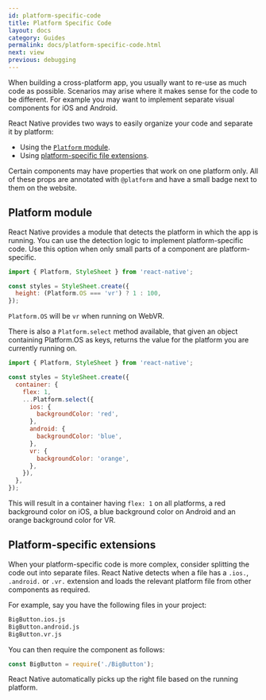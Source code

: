 ```yaml
---
id: platform-specific-code
title: Platform Specific Code
layout: docs
category: Guides
permalink: docs/platform-specific-code.html
next: view
previous: debugging
---
```


When building a cross-platform app, you usually want to re-use as much code as possible. Scenarios may arise where it makes sense for the code to be different. For example you may want to implement separate visual components for iOS and Android.

React Native provides two ways to easily organize your code and separate it by platform:

* Using the [`Platform` module](docs/platform-specific-code.html#platform-module).
* Using [platform-specific file extensions](docs/platform-specific-code.html#platform-specific-extensions).

Certain components may have properties that work on one platform only. All of these props are annotated with `@platform` and have a small badge next to them on the website.


## Platform module

React Native provides a module that detects the platform in which the app is running. You can use the detection logic to implement platform-specific code. Use this option when only small parts of a component are platform-specific.

```javascript
import { Platform, StyleSheet } from 'react-native';

const styles = StyleSheet.create({
  height: (Platform.OS === 'vr') ? 1 : 100,
});
```

`Platform.OS` will be `vr` when running on WebVR.

There is also a `Platform.select` method available, that given an object containing Platform.OS as keys, returns the value for the platform you are currently running on.

```javascript
import { Platform, StyleSheet } from 'react-native';

const styles = StyleSheet.create({
  container: {
    flex: 1,
    ...Platform.select({
      ios: {
        backgroundColor: 'red',
      },
      android: {
        backgroundColor: 'blue',
      },
      vr: {
        backgroundColor: 'orange',
      },
    }),
  },
});
```

This will result in a container having `flex: 1` on all platforms, a red background color on iOS, a blue background color on Android and an orange background color for VR.

## Platform-specific extensions

When your platform-specific code is more complex, consider splitting the code out into separate files. React Native detects when a file has a `.ios.`, `.android.` or `.vr.` extension and loads the relevant platform file from other components as required.

For example, say you have the following files in your project:

```sh
BigButton.ios.js
BigButton.android.js
BigButton.vr.js
```

You can then require the component as follows:

```javascript
const BigButton = require('./BigButton');
```

React Native automatically picks up the right file based on the running platform.
